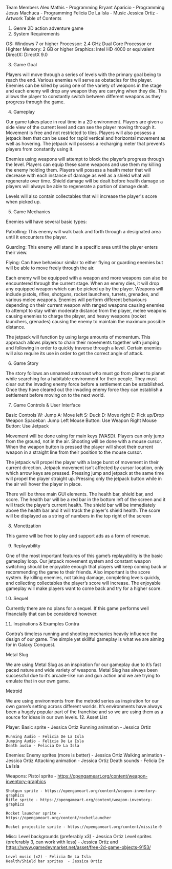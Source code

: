  
Team Members
Alex Mathis - Programming
Bryant Aparicio - Programming
Jesus Machuca - Programming
Felicia De La Isla - Music
Jessica Ortiz - Artwork
Table of Contents

1. Genre
 	2D action adventure game	
2. System Requirements

OS: Windows 7 or higher
Processor: 2.4 GHz Dual Core Processor or Highter
Memory: 2 GB or higher
Graphics: Intel HD 4000 or equivalent
DirectX: DirectX 9.0

3. Game Goal

Players will move through a series of levels with the primary goal being to reach the end. Various enemies will serve as obstacles for the player. Enemies can be killed by using one of the variety of weapons in the stage and each enemy will drop any weapon they are carrying when they die. This allows the player to constantly switch between different weapons as they progress through the game.

4. Gameplay

Our game takes place in real time in a 2D environment. Players are given a side view of the current level and can see the player moving through it. Movement is free and not restricted to tiles. Players will also possess a jetpack item that can be used for rapid vertical and horizontal movement as well as hovering. The jetpack will possess a recharging meter that prevents players from constantly using it.

Enemies using weapons will attempt to block the player’s progress through the level. Players can equip these same weapons and use them my killing the enemy holding them. Players will possess a health meter that will decrease with each instance of damage as well as a shield what will regenerate over time. Shield damage will be dealt before health damage so players will always be able to regenerate a portion of damage dealt.

Levels will also contain collectables that will increase the player's score when picked up.

5. Game Mechanics

Enemies will have several basic types:

Patrolling: This enemy will walk back and forth through a designated area until it encounters the player.

Guarding: This enemy will stand in a specific area until the player enters their view.

Flying: Can have behaviour similar to either flying or guarding enemies but will be able to move freely through the air.

Each enemy will be equipped with a weapon and more weapons can also be encountered through the current stage. When an enemy dies, it will drop any equipped weapon which can be picked up by the player. Weapons will include pistols, rifles, shotguns, rocket launchers, turrets, grenades, and various melee weapons. Enemies will perform different behaviours depending on their current weapon with ranged weapons causing enemies to attempt to stay within moderate distance from the player, melee weapons causing enemies to charge the player, and heavy weapons (rocket launchers, grenades) causing the enemy to maintain the maximum possible distance.

The jetpack will function by using large amounts of momentum. This approach allows players to chain their movements together with jumping and following in order to quickly traverse through a level. Certain enemies will also require its use in order to get the correct angle of attack.

6. Game Story

The story follows an unnamed astronaut who must go from planet to planet  while searching for a habitable environment for their people. They must clear out the invading enemy force before a settlement can be established. Once they have cleared out the invading enemy force they can establish a settlement before moving on to the next world.

7. Game Controls & User Interface

Basic Controls
W: Jump
A: Move left
S: Duck
D: Move right
E: Pick up/Drop Weapon
Spacebar: Jump
Left Mouse Button: Use Weapon
Right Mouse Button: Use Jetpack

Movement will be done using for main keys (WASD). Players can only jump from the ground, not in the air. Shooting will be done with a mouse cursor. When the weapon button is pressed the player will shoot their current weapon in a straight line from their position to the mouse cursor.

The jetpack will propel the player with a large burst of movement in their current direction. Jetpack movement isn’t affected by cursor location, only which arrow keys are pressed. Pressing jump and jetpack at the same time will propel the player straight up. Pressing only the jetpack button while in the air will hover the player in place.

There will be three main GUI elements. The health bar, shield bar, and score. The health bar will be a red bar in the bottom left of the screen and it will track the player’s current health. The shield bar will be immediately above the health bar and it will track the player's shield health. The score will be displayed as a string of numbers in the top right of the screen


8. Monetization

This game will be free to play and support ads as a form of revenue.

9. Replayability

One of the most important features of this game’s replayability is the basic gameplay loop. Our jetpack movement system and constant weapon switching should be enjoyable enough that players will keep coming back or recommending the game to their friends. Also important is the score system. By killing enemies, not taking damage, completing levels quickly, and collecting collectables the player’s score will increase. The enjoyable gameplay will make players want to come back and try for a higher score.

10. Sequel

Currently there are no plans for a sequel. If this game performs well financially that can be considered however.

11. Inspirations & Examples
Contra
 
Contra’s timeless running and shooting mechanics heavily influence the design of our game. The simple yet skillful gameplay is what we are aiming for in Galaxy Conquest.


Metal Slug
				 				 				 			
We are using Metal Slug as an inspiration for our gameplay due to it’s fast paced nature and wide variety of weapons. Metal Slug has always been successful due to it’s arcade-like run and gun action and we are trying to emulate that in our own game.






Metroid
 
We are using environments from the metroid series as inspiration for our own game’s setting across different worlds. It’s environments have always been a hugely popular part of the franchise and so we are using them as a source for ideas in our own levels.
12. Asset List


Player:
	Basic sprite - Jessica Ortiz
	Running animation  - Jessica Ortiz
	
  
	Running Audio - Felicia De La Isla
	Jumping Audio - Felicia De La Isla
	Death audio - Felicia De La Isla

Enemies:
	Enemy sprites (more is better)   - Jessica Ortiz
	Walking animation  - Jessica Ortiz
	Attacking animation  - Jessica Ortiz
	Death sounds - Felicia De La Isla
   

Weapons:
	Pistol sprite - https://opengameart.org/content/weapon-inventory-graphics
	 
	Shotgun sprite - https://opengameart.org/content/weapon-inventory-graphics 
	Rifle sprite - https://opengameart.org/content/weapon-inventory-graphics
 
	Rocket launcher sprite - https://opengameart.org/content/rocketlauncher
 
	Rocket projectile sprite - https://opengameart.org/content/missile-0
 
Misc: 
	Level backgrounds (preferably  x3)  - Jessica Ortiz 
	Level sprites (preferably 3, can work with less)  - Jessica Ortiz and
https://www.gamedevmarket.net/asset/free-2d-game-objects-9153/
  
	Level music (x2) - Felicia De La Isla
	Health/Shield bar sprites  - Jessica Ortiz
	  
